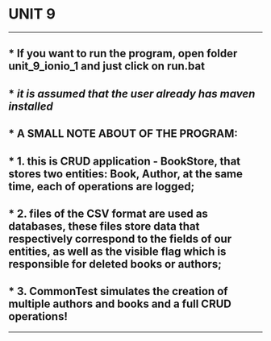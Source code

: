 # UNIT 9
***
## * If you want to run the program, open folder unit_9_ionio_1 and just click on run.bat 
## * _it is assumed that the user already has maven installed_

## * A SMALL NOTE ABOUT OF THE PROGRAM:
## * 1. this is CRUD application - BookStore, that stores two entities: Book, Author, at the same time, each of operations are logged;
## * 2. files of the CSV format are used as databases, these files store data that respectively correspond to the fields of our entities, as well as the visible flag which is responsible for deleted books or authors;
## * 3. CommonTest simulates the creation of multiple authors and books and a full CRUD operations!
***
